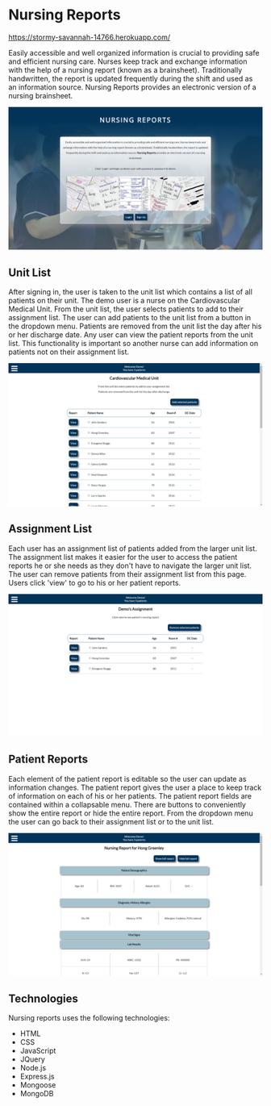 # Nursing Reports

https://stormy-savannah-14766.herokuapp.com/

<p>Easily accessible and well organized information is crucial to providing safe and efficient nursing care. Nurses keep track and exchange information with the help of a nursing report (known as a brainsheet). Traditionally handwritten, the report is updated frequently during the shift and used as an information source. Nursing Reports provides an electronic version of a nursing brainsheet.</p>

![](https://github.com/lulusanders84/node-capstone/blob/master/images/landing-page.png)

## Unit List

<p>After signing in, the user is taken to the unit list which contains a list of all patients on their unit. The demo user is a nurse on the 
Cardiovascular Medical Unit. From the unit list, the user selects patients to add to their assignment list. The user can add patients to the unit list from a button in the dropdown menu. Patients are removed from the unit list the day after his or her discharge date. Any user can view the patient reports from the unit list. This functionality is important so another nurse can add information on patients not on their assignment list.</p>

![](https://github.com/lulusanders84/node-capstone/blob/master/images/unit-list.png)

## Assignment List

Each user has an assignment list of patients added from the larger unit list. The assignment list makes it easier for the user to access the patient reports he or she needs as they don't have to navigate the larger unit list. The user can remove patients from their assignment list from this page. Users click 'view' to go to his or her patient reports.

![](https://github.com/lulusanders84/node-capstone/blob/master/images/assignment-list.png)

## Patient Reports

Each element of the patient report is editable so the user can update as information changes. The patient report gives the user a place to keep track of information on each of his or her patients. The patient report fields are contained within a collapsable menu. There are buttons to conveniently show the entire report or hide the entire report. From the dropdown menu the user can go back to their assignment list or to the unit list.

![](https://github.com/lulusanders84/node-capstone/blob/master/images/patient-report.png)


## Technologies
Nursing reports uses the following technologies:
  * HTML
  * CSS
  * JavaScript
  * JQuery
  * Node.js
  * Express.js
  * Mongoose
  * MongoDB
  
